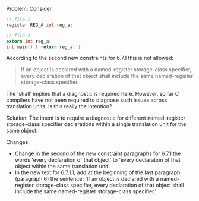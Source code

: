 Problem: Consider

```c
// file 1
register REG_A int reg_a;

// file 2
extern int reg_a;
int main() { return reg_a; }
```

According to the second new constraints for 6.7.1 this is not allowed:

> If an object is declared with a named-register storage-class specifier, every
> declaration of that object shall include the same named-register storage-class
> specifier.

The 'shall' implies that a diagnostic is required here. However, so far C
compilers have not been required to diagnose such issues across translation
units. Is this really the intention?

Solution: The intent is to require a diagnostic for different named-register
storage-class specifier declarations within a single translation unit for the
same object.

Changes:

* Change in the second of the new constraint paragraphs for 6.7.1 the words 'every declaration of that object' to 'every declaration of that object within the same translation unit'.
* In the new text for 6.7.1.1, add at the beginning of the last paragraph (paragraph 6\) the sentence: 'If an object is declared with a named-register storage-class specifier, every declaration of that object shall include the same named-register storage-class specifier.'
